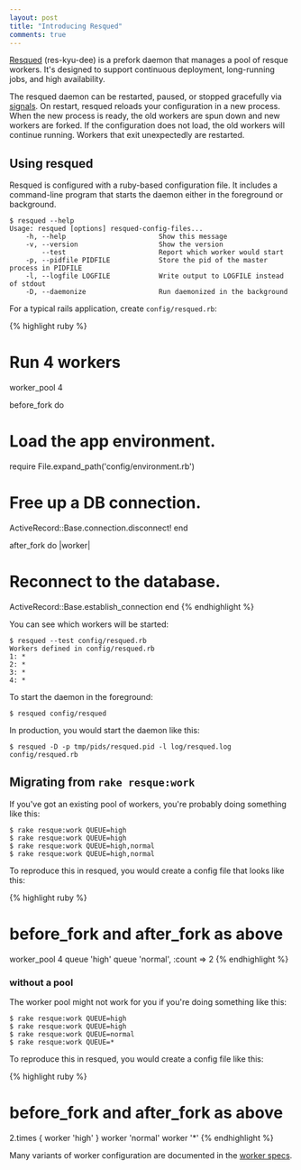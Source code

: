```yaml
---
layout: post
title: "Introducing Resqued"
comments: true
---
```


[Resqued](https://github.com/spraints/resqued)
(res-kyu-dee) is a prefork daemon that manages a pool of resque workers.
It's designed to support continuous deployment, long-running jobs, and high availability.

The resqued daemon can be restarted, paused, or stopped gracefully via [signals](https://github.com/spraints/resqued/blob/master/docs/signals.md).
On restart, resqued reloads your configuration in a new process.
When the new process is ready, the old workers are spun down and new workers are forked.
If the configuration does not load, the old workers will continue running.
Workers that exit unexpectedly are restarted.

## Using resqued

Resqued is configured with a ruby-based configuration file.
It includes a command-line program that starts the daemon either in the foreground or background.

    $ resqued --help
    Usage: resqued [options] resqued-config-files...
        -h, --help                       Show this message
        -v, --version                    Show the version
            --test                       Report which worker would start
        -p, --pidfile PIDFILE            Store the pid of the master process in PIDFILE
        -l, --logfile LOGFILE            Write output to LOGFILE instead of stdout
        -D, --daemonize                  Run daemonized in the background

For a typical rails application, create `config/resqued.rb`:

{% highlight ruby %}
# Run 4 workers
worker_pool 4

before_fork do
  # Load the app environment.
  require File.expand_path('config/environment.rb')
  # Free up a DB connection.
  ActiveRecord::Base.connection.disconnect!
end

after_fork do |worker|
  # Reconnect to the database.
  ActiveRecord::Base.establish_connection
end
{% endhighlight %}

You can see which workers will be started:

    $ resqued --test config/resqued.rb
    Workers defined in config/resqued.rb
    1: *
    2: *
    3: *
    4: *

To start the daemon in the foreground:

    $ resqued config/resqued

In production, you would start the daemon like this:

    $ resqued -D -p tmp/pids/resqued.pid -l log/resqued.log config/resqued.rb

## Migrating from `rake resque:work`

If you've got an existing pool of workers, you're probably doing something like this:

    $ rake resque:work QUEUE=high
    $ rake resque:work QUEUE=high
    $ rake resque:work QUEUE=high,normal
    $ rake resque:work QUEUE=high,normal

To reproduce this in resqued, you would create a config file that looks like this:

{% highlight ruby %}
# before_fork and after_fork as above

worker_pool 4
queue 'high'
queue 'normal', :count => 2
{% endhighlight %}

### without a pool

The worker pool might not work for you if you're doing something like this:

    $ rake resque:work QUEUE=high
    $ rake resque:work QUEUE=high
    $ rake resque:work QUEUE=normal
    $ rake resque:work QUEUE=*

To reproduce this in resqued, you would create a config file like this:

{% highlight ruby %}
# before_fork and after_fork as above

2.times { worker 'high' }
worker 'normal'
worker '*'
{% endhighlight %}

Many variants of worker configuration are documented in the [worker specs](https://github.com/spraints/resqued/blob/master/spec/resqued/config/worker_spec.rb).
